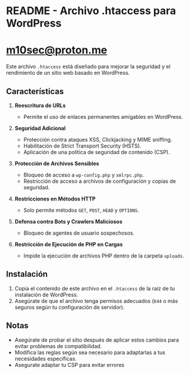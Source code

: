 # README - Archivo .htaccess para WordPress
# m10sec@proton.me

Este archivo `.htaccess` está diseñado para mejorar la seguridad y el rendimiento de un sitio web basado en WordPress.

## Características

1. **Reescritura de URLs**
   - Permite el uso de enlaces permanentes amigables en WordPress.

2. **Seguridad Adicional**
   - Protección contra ataques XSS, Clickjacking y MIME sniffing.
   - Habilitación de Strict Transport Security (HSTS).
   - Aplicación de una política de seguridad de contenido (CSP).

3. **Protección de Archivos Sensibles**
   - Bloqueo de acceso a `wp-config.php` y `xmlrpc.php`.
   - Restricción de acceso a archivos de configuración y copias de seguridad.

4. **Restricciones en Métodos HTTP**
   - Solo permite métodos `GET`, `POST`, `HEAD` y `OPTIONS`.

5. **Defensa contra Bots y Crawlers Maliciosos**
   - Bloqueo de agentes de usuario sospechosos.

6. **Restricción de Ejecución de PHP en Cargas**
   - Impide la ejecución de archivos PHP dentro de la carpeta `uploads`.

## Instalación
1. Copia el contenido de este archivo en el `.htaccess` de la raíz de tu instalación de WordPress.
2. Asegúrate de que el archivo tenga permisos adecuados (`644` o más seguros según tu configuración de servidor).

## Notas
- Asegúrate de probar el sitio después de aplicar estos cambios para evitar problemas de compatibilidad.
- Modifica las reglas según sea necesario para adaptarlas a tus necesidades específicas.
- Asegurate adaptar tu CSP para evitar errores
